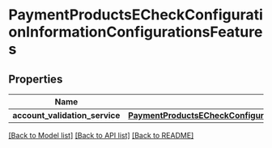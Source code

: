# PaymentProductsECheckConfigurationInformationConfigurationsFeatures

## Properties
Name | Type | Description | Notes
------------ | ------------- | ------------- | -------------
**account_validation_service** | [**PaymentProductsECheckConfigurationInformationConfigurationsFeaturesAccountValidationService**](PaymentProductsECheckConfigurationInformationConfigurationsFeaturesAccountValidationService.md) |  | [optional] 

[[Back to Model list]](../README.md#documentation-for-models) [[Back to API list]](../README.md#documentation-for-api-endpoints) [[Back to README]](../README.md)


